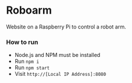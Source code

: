 # Roboarm
Website on a Raspberry Pi to control a robot arm.

### How to run
* Node.js and NPM must be installed
* Run `npm i`
* Run `npm start`
* Visit `http://[Local IP Address]:8080`
